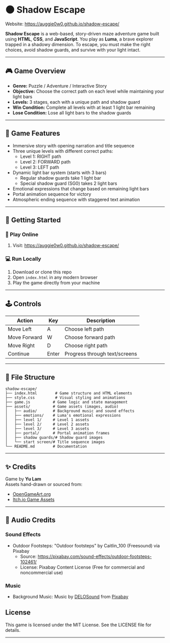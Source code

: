 # 🌑 Shadow Escape

Website: https://auggie0w0.github.io/shadow-escape/

**Shadow Escape** is a web-based, story-driven maze adventure game built using **HTML**, **CSS**, and **JavaScript**. You play as **Luma**, a brave explorer trapped in a shadowy dimension. To escape, you must make the right choices, avoid shadow guards, and survive with your light intact.

---

## 🎮 Game Overview

- **Genre:** Puzzle / Adventure / Interactive Story
- **Objective:** Choose the correct path on each level while maintaining your light bars
- **Levels:** 3 stages, each with a unique path and shadow guard
- **Win Condition:** Complete all levels with at least 1 light bar remaining
- **Lose Condition:** Lose all light bars to the shadow guards

---

## 🧩 Game Features

- Immersive story with opening narration and title sequence
- Three unique levels with different correct paths:
  - Level 1: RIGHT path
  - Level 2: FORWARD path
  - Level 3: LEFT path
- Dynamic light bar system (starts with 3 bars)
  - Regular shadow guards take 1 light bar
  - Special shadow guard (SG0) takes 2 light bars
- Emotional expressions that change based on remaining light bars
- Portal animation sequence for victory
- Atmospheric ending sequence with staggered text animation

---

## 🚀 Getting Started

### 🔗 Play Online
1. Visit: https://auggie0w0.github.io/shadow-escape/

### 💻 Run Locally
1. Download or clone this repo
2. Open `index.html` in any modern browser
3. Play the game directly from your machine

---

## 🕹️ Controls

| Action        | Key         | Description                    |
|---------------|-------------|--------------------------------|
| Move Left     | A           | Choose left path               |
| Move Forward  | W           | Choose forward path            |
| Move Right    | D           | Choose right path              |
| Continue      | Enter       | Progress through text/screens  |

---

## 📁 File Structure

```
shadow-escape/
├── index.html        # Game structure and HTML elements
├── style.css         # Visual styling and animations
├── game.js          # Game logic and state management
├── assets/          # Game assets (images, audio)
│   ├── audio/       # Background music and sound effects
│   ├── emotions/    # Luma's emotional expressions
│   ├── level 1/     # Level 1 assets
│   ├── level 2/     # Level 2 assets
│   ├── level 3/     # Level 3 assets
│   ├── portal/      # Portal animation frames
│   ├── shadow guards/# Shadow guard images
│   └── start screen/# Title sequence images
└── README.md        # Documentation
```

---

## ✨ Credits

Game by **Yu Lam**  
Assets hand-drawn or sourced from:
- [OpenGameArt.org](https://opengameart.org/)
- [Itch.io Game Assets](https://itch.io/game-assets)

---

## 📜 Audio Credits

### Sound Effects
- Outdoor Footsteps: "Outdoor footsteps" by Caitlin_100 (Freesound) via Pixabay
  - Source: https://pixabay.com/sound-effects/outdoor-footsteps-102461/
  - License: Pixabay Content License (Free for commercial and noncommercial use)

### Music
- Background Music: Music by [DELOSound](https://pixabay.com/users/delosound-46524562/?utm_source=link-attribution&utm_medium=referral&utm_campaign=music&utm_content=302987) from [Pixabay](https://pixabay.com/music//?utm_source=link-attribution&utm_medium=referral&utm_campaign=music&utm_content=302987)

## License
This game is licensed under the MIT License. See the LICENSE file for details.

---

